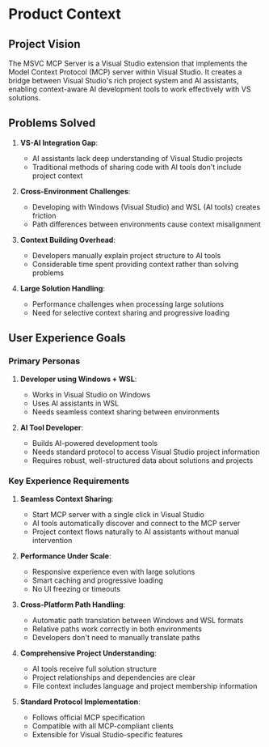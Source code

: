 # Product Context

## Project Vision

The MSVC MCP Server is a Visual Studio extension that implements the Model Context Protocol (MCP) server within Visual Studio. 
It creates a bridge between Visual Studio's rich project system and AI assistants, enabling context-aware AI development tools to work effectively with VS solutions.

## Problems Solved

1. **VS-AI Integration Gap**: 
   - AI assistants lack deep understanding of Visual Studio projects
   - Traditional methods of sharing code with AI tools don't include project context

2. **Cross-Environment Challenges**:
   - Developing with Windows (Visual Studio) and WSL (AI tools) creates friction
   - Path differences between environments cause context misalignment

3. **Context Building Overhead**:
   - Developers manually explain project structure to AI tools
   - Considerable time spent providing context rather than solving problems

4. **Large Solution Handling**:
   - Performance challenges when processing large solutions
   - Need for selective context sharing and progressive loading

## User Experience Goals

### Primary Personas

1. **Developer using Windows + WSL**:
   - Works in Visual Studio on Windows
   - Uses AI assistants in WSL
   - Needs seamless context sharing between environments

2. **AI Tool Developer**:
   - Builds AI-powered development tools
   - Needs standard protocol to access Visual Studio project information
   - Requires robust, well-structured data about solutions and projects

### Key Experience Requirements

1. **Seamless Context Sharing**:
   - Start MCP server with a single click in Visual Studio
   - AI tools automatically discover and connect to the MCP server
   - Project context flows naturally to AI assistants without manual intervention

2. **Performance Under Scale**:
   - Responsive experience even with large solutions
   - Smart caching and progressive loading
   - No UI freezing or timeouts

3. **Cross-Platform Path Handling**:
   - Automatic path translation between Windows and WSL formats
   - Relative paths work correctly in both environments
   - Developers don't need to manually translate paths

4. **Comprehensive Project Understanding**:
   - AI tools receive full solution structure
   - Project relationships and dependencies are clear
   - File context includes language and project membership information

5. **Standard Protocol Implementation**:
   - Follows official MCP specification
   - Compatible with all MCP-compliant clients
   - Extensible for Visual Studio-specific features